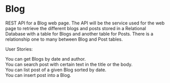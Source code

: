 # Blog
REST API for a Blog web page. The API will be the service used for the web page to retrieve the different blogs and posts stored in a Relational Database with a table for Blogs and another table for Posts.
There is a relationship one to many between Blog and Post tables.

User Stories:

You can get Blogs by date and author.\
You can search post with certain text in the title or the body.\
You can list post of a given Blog sorted by date.\
You can insert post into a Blog.
